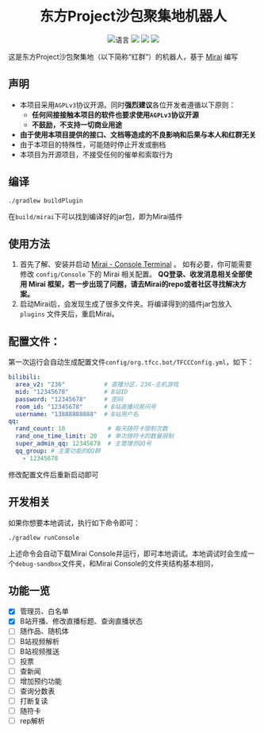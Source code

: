 <div align="center">

# 东方Project沙包聚集地机器人

![](https://img.shields.io/github/languages/top/CuteReimu/tfcc-bot-mirai-console "语言")
[![](https://img.shields.io/github/actions/workflow/status/CuteReimu/tfcc-bot-mirai-console/build.yml?branch=main)](https://github.com/CuteReimu/tfcc-bot-mirai-console/actions/workflows/golangci-lint.yml "代码分析")
[![](https://img.shields.io/github/contributors/CuteReimu/tfcc-bot-mirai-console)](https://github.com/CuteReimu/tfcc-bot-mirai-console/graphs/contributors "贡献者")
[![](https://img.shields.io/github/license/CuteReimu/tfcc-bot-mirai-console)](https://github.com/CuteReimu/tfcc-bot-mirai-console/blob/master/LICENSE "许可协议")
</div>

这是东方Project沙包聚集地（以下简称“红群”）的机器人，基于 [Mirai](https://github.com/mamoe/mirai) 编写

## 声明

* 本项目采用`AGPLv3`协议开源。同时**强烈建议**各位开发者遵循以下原则：
    * **任何间接接触本项目的软件也要求使用`AGPLv3`协议开源**
    * **不鼓励，不支持一切商业用途**
* **由于使用本项目提供的接口、文档等造成的不良影响和后果与本人和红群无关**
* 由于本项目的特殊性，可能随时停止开发或删档
* 本项目为开源项目，不接受任何的催单和索取行为

## 编译

```shell
./gradlew buildPlugin
```

在`build/mirai`下可以找到编译好的jar包，即为Mirai插件

## 使用方法

1. 首先了解、安装并启动 [Mirai - Console Terminal](https://github.com/mamoe/mirai/blob/dev/docs/ConsoleTerminal.md) 。
   如有必要，你可能需要修改 `config/Console` 下的 Mirai 相关配置。
   **QQ登录、收发消息相关全部使用 Mirai 框架，若一步出现了问题，请去Mirai的repo或者社区寻找解决方案。**
2. 启动Mirai后，会发现生成了很多文件夹。将编译得到的插件jar包放入 `plugins` 文件夹后，重启Mirai。

## 配置文件：

第一次运行会自动生成配置文件`config/org.tfcc.bot/TFCCConfig.yml`，如下：

```yaml
bilibili:
  area_v2: "236"           # 直播分区，236-主机游戏
  mid: "12345678"          # B站ID
  password: "12345678"     # 密码
  room_id: "12345678"      # B站直播间房间号
  username: "13888888888"  # B站用户名
qq:
  rand_count: 10            # 每天随符卡限制次数
  rand_one_time_limit: 20   # 单次随符卡的数量限制
  super_admin_qq: 12345678  # 主管理员QQ号
  qq_group: # 主要功能的QQ群
    - 12345678
```

修改配置文件后重新启动即可

## 开发相关

如果你想要本地调试，执行如下命令即可：

```shell
./gradlew runConsole
```

上述命令会自动下载Mirai Console并运行，即可本地调试。本地调试时会生成一个`debug-sandbox`文件夹，和Mirai Console的文件夹结构基本相同，

## 功能一览

- [x] 管理员、白名单
- [x] B站开播、修改直播标题、查询直播状态
- [ ] 随作品、随机体
- [ ] B站视频解析
- [ ] B站视频推送
- [ ] 投票
- [ ] 查新闻
- [ ] 增加预约功能
- [ ] 查询分数表
- [ ] 打断复读
- [ ] 随符卡
- [ ] rep解析

